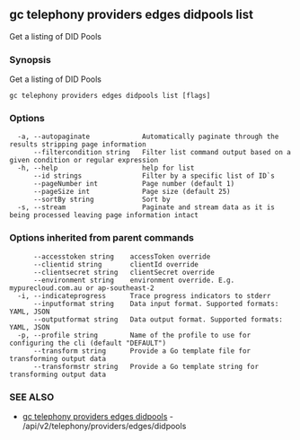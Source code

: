 ## gc telephony providers edges didpools list

Get a listing of DID Pools

### Synopsis

Get a listing of DID Pools

```
gc telephony providers edges didpools list [flags]
```

### Options

```
  -a, --autopaginate             Automatically paginate through the results stripping page information
      --filtercondition string   Filter list command output based on a given condition or regular expression
  -h, --help                     help for list
      --id strings               Filter by a specific list of ID`s
      --pageNumber int           Page number (default 1)
      --pageSize int             Page size (default 25)
      --sortBy string            Sort by
  -s, --stream                   Paginate and stream data as it is being processed leaving page information intact
```

### Options inherited from parent commands

```
      --accesstoken string    accessToken override
      --clientid string       clientId override
      --clientsecret string   clientSecret override
      --environment string    environment override. E.g. mypurecloud.com.au or ap-southeast-2
  -i, --indicateprogress      Trace progress indicators to stderr
      --inputformat string    Data input format. Supported formats: YAML, JSON
      --outputformat string   Data output format. Supported formats: YAML, JSON
  -p, --profile string        Name of the profile to use for configuring the cli (default "DEFAULT")
      --transform string      Provide a Go template file for transforming output data
      --transformstr string   Provide a Go template string for transforming output data
```

### SEE ALSO

* [gc telephony providers edges didpools](gc_telephony_providers_edges_didpools.html)	 - /api/v2/telephony/providers/edges/didpools


